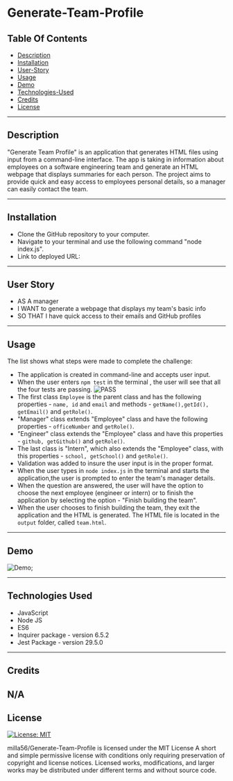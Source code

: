 # Generate-Team-Profile

 ## Table Of Contents
  - [Description](#description)
  - [Installation](#installation)
  - [User-Story](#user-story)
  - [Usage](#usage)
  - [Demo](#demo)
  - [Technologies-Used](#technologies-used)
  - [Credits](#credits)
  - [License](#license)

--- 

## Description
"Generate Team Profile" is an application that generates HTML files using input from a command-line interface. The app is taking in information about employees on a software engineering team and generate an HTML webpage that displays summaries for each person. The project aims to provide quick and easy access to employees personal details, so a manager can easily contact the team.

--- 

## Installation

- Clone the GitHub repository to your computer.
- Navigate to your terminal and use the following command "node index.js".
- Link to deployed URL: 
 
---

## User Story 
- AS A manager
- I WANT to generate a webpage that displays my team's basic info
- SO THAT I have quick access to their emails and GitHub profiles

---


## Usage
The list shows what steps were made to complete the challenge:
 - The application is created in command-line and accepts user input.
 - When the user enters ```npm test``` in the terminal , the user will see that all the four tests are passing.
 ![PASS]()
 - The first class ```Employee``` is the parent class and has the following properties - ```name, id``` and ```email``` and methods - ```getName(),getId(), getEmail()``` and ```getRole()```.
 - "Manager" class extends "Employee" class and have the following properties - ```officeNumber``` and ```getRole()```.
 - "Engineer" class extends the "Employee" class and have this properties - ```github, getGithub()``` and ```getRole()```.
 - The last class is "Intern", which also extends the "Employee" class, with this properties - ```school, getSchool()``` and ```getRole()```.
 - Validation was added to insure the user input is in the proper format.
 - When the user types in ```node index.js``` in the terminal and starts the application,the user is prompted to enter the team's manager details.
 - When the question are answered, the user will have the option to choose the next employee (engineer or intern) or to finish the application by selecting the option - "Finish building the team".
 - When the user chooses to finish building the team, they exit the application and the HTML is generated. The HTML file is located in the ```output``` folder, called ```team.html```.

---


## Demo
![Demo](./screenshots/demo.gif);

---




## Technologies Used
- JavaScript
- Node JS
- ES6 
- Inquirer package - version 6.5.2
- Jest Package -  version 29.5.0

---

## Credits

N/A
---


## License

[![License: MIT](https://img.shields.io/badge/License-MIT-blue.svg)](https://opensource.org/licenses/MIT)

milla56/Generate-Team-Profile is licensed under the
MIT License
A short and simple permissive license with conditions only requiring preservation of copyright and license notices. Licensed works, modifications, and larger works may be distributed under different terms and without source code.